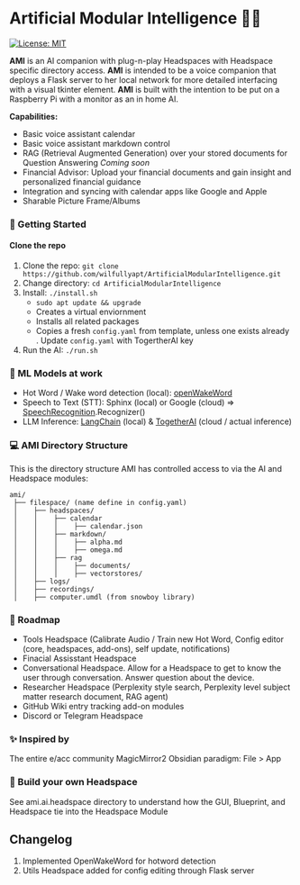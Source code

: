 # Artificial Modular Intelligence 🧩🧠

[![License: MIT](https://img.shields.io/badge/License-MIT-yellow.svg)](https://opensource.org/licenses/MIT)

**AMI** is an AI companion with plug-n-play Headspaces with Headspace specific directory access. **AMI** is intended to be a voice companion that deploys a Flask server to her local network for more detailed interfacing with a visual tkinter element. **AMI** is built with the intention to be put on a Raspberry Pi with a monitor as an in home AI.

**Capabilities:**
- Basic voice assistant calendar
- Basic voice assistant markdown control
- RAG (Retrieval Augmented Generation) over your stored documents for Question Answering
*Coming soon*
- Financial Advisor: Upload your financial documents and gain insight and personalized financial guidance
- Integration and syncing with calendar apps like Google and Apple
- Sharable Picture Frame/Albums

### 🚀 Getting Started

#### Clone the repo
1. Clone the repo: `git clone https://github.com/wilfullyapt/ArtificialModularIntelligence.git`
2. Change directory: `cd ArtificialModularIntelligence`
3. Install: `./install.sh`
    - `sudo apt update && upgrade`
    - Creates a virtual enviornment
    - Installs all related packages
    - Copies a fresh `config.yaml` from template, unless one exists already
. Update `config.yaml` with TogertherAI key
5. Run the AI: `./run.sh`

### 🔮 ML Models at work
- Hot Word / Wake word detection (local): [openWakeWord](https://github.com/dscripka/openWakeWord)
- Speech to Text (STT): Sphinx (local) or Google (cloud) => [SpeechRecognition](https://github.com/Uberi/speech_recognition).Recognizer()
- LLM Inference: [LangChain](https://github.com/langchain-ai/langchain) (local) & [TogetherAI](https://api.together.xyz/) (cloud / actual inference)


### 💻 AMI Directory Structure

This is the directory structure AMI has controlled access to via the AI and Headspace modules:

```
ami/
 ├── filespace/ (name define in config.yaml)
 │    ├── headspaces/
 │    │    ├── calendar
 │    │    │    ├── calendar.json
 │    │    ├── markdown/
 │    │    │    ├── alpha.md
 │    │    │    ├── omega.md
 │    │    ├── rag
 │    │    │    ├── documents/
 │    │    │    ├── vectorstores/
 │    ├── logs/
 │    ├── recordings/
 │    ├── computer.umdl (from snowboy library)
```

### 🧭 Roadmap
- Tools Headspace (Calibrate Audio / Train new Hot Word, Config editor (core, headspaces, add-ons), self update, notifications)
- Finacial Assisstant Headspace
- Conversational Headspace. Allow for a Headspace to get to know the user through conversation. Answer question about the device.
- Researcher Headspace (Perplexity style search, Perplexity level subject matter research document, RAG agent)
- GitHub Wiki entry tracking add-on modules
- Discord or Telegram Headspace

### ✨ Inspired by
The entire e/acc community
MagicMirror2
Obsidian paradigm: File > App

### 🧩 Build your own Headspace
See ami.ai.headspace directory to understand how the GUI, Blueprint, and Headspace tie into the Headspace Module

## Changelog
1. Implemented OpenWakeWord for hotword detection
2. Utils Headspace added for config editing through Flask server
